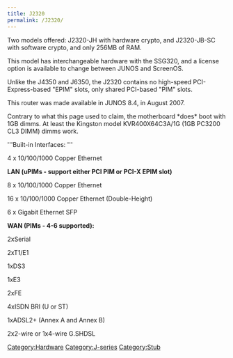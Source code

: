 ```yaml
---
title: J2320
permalink: /J2320/
---
```


Two models offered: J2320-JH with hardware crypto, and J2320-JB-SC with software crypto, and only 256MB of RAM.

This model has interchangeable hardware with the SSG320, and a license option is available to change between JUNOS and ScreenOS.

Unlike the J4350 and J6350, the J2320 contains no high-speed PCI-Express-based "EPIM" slots, only shared PCI-based "PIM" slots.

This router was made available in JUNOS 8.4, in August 2007.

Contrary to what this page used to claim, the motherboard \*does\* boot with 1GB dimms. At least the Kingston model KVR400X64C3A/1G (1GB PC3200 CL3 DIMM) dimms work.

'''Built-in Interfaces: '''

4 x 10/100/1000 Copper Ethernet

**LAN (uPIMs - support either PCI PIM or PCI-X EPIM slot)**

8 x 10/100/1000 Copper Ethernet

16 x 10/100/1000 Copper Ethernet (Double-Height)

6 x Gigabit Ethernet SFP

**WAN (PIMs - 4-6 supported):**

2xSerial

2xT1/E1

1xDS3

1xE3

2xFE

4xISDN BRI (U or ST)

1xADSL2+ (Annex A and Annex B)

2x2-wire or 1x4-wire G.SHDSL

[Category:Hardware](/Category:Hardware "wikilink") [Category:J-series](/Category:J-series "wikilink") [Category:Stub](/Category:Stub "wikilink")